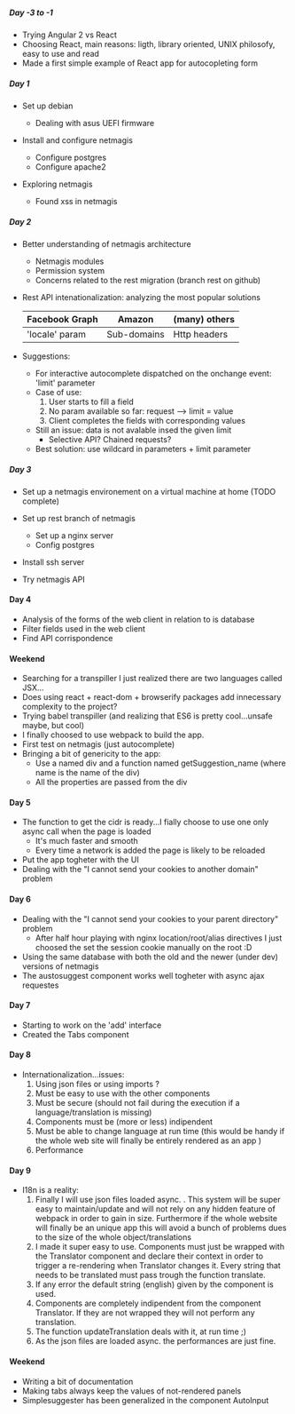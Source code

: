 

##### Day -3 to -1

- Trying Angular 2 vs React
- Choosing React, main reasons: ligth, library oriented, UNIX philosofy, easy to use and read
- Made a first simple example of React app for autocopleting form


##### Day 1

- Set up debian
  - Dealing with asus UEFI firmware

- Install and configure netmagis
	- Configure postgres
	- Configure apache2

- Exploring netmagis
	- Found xss in netmagis

##### Day 2

- Better understanding of netmagis architecture
	- Netmagis modules
	- Permission system
	- Concerns related to the rest migration (branch rest on github)

- Rest API intenationalization: analyzing the most popular solutions

	| Facebook Graph  |     Amazon     | (many) others  |
	| --------------- | -------------- | -------------- |
	| 'locale' param  |  Sub-domains   | Http headers   |

- Suggestions:
	- For interactive autocomplete dispatched on the onchange event: 'limit' parameter
	- Case of use:
		1. User starts to fill a field
		2. No param available so far: request --> limit = value
		3. Client completes the fields with corresponding values
	- Still an issue: data is not avalable insed the given limit
		- Selective API? Chained requests? 
	- Best solution: use wildcard in parameters + limit parameter

##### Day 3

- Set up a netmagis environement on a virtual machine at home (TODO complete)
- Set up rest branch of netmagis
	- Set up a nginx server
	- Config postgres

- Install ssh server
- Try netmagis API

#### Day 4

- Analysis of the forms of the web client in relation to is database
- Filter fields used in the web client
- Find API corrispondence


#### Weekend

- Searching for a transpiller I just realized there are two languages called JSX...
- Does using react + react-dom + browserify packages add innecessary complexity to the project?
- Trying babel transpiller (and realizing that ES6 is pretty cool...unsafe maybe, but cool)
- I finally choosed to use webpack to build the app.
- First test on netmagis (just autocomplete)
- Bringing a bit of genericity to the app:
	- Use a named div and a function named getSuggestion_name (where name is the name of the div)
	- All the properties are passed from the div

#### Day 5
- The function to get the cidr is ready...I fially choose to use one only async call when the page is loaded
	- It's much faster and smooth
	- Every time a network is added the page is likely to be reloaded
- Put the app togheter with the UI
- Dealing with the "I cannot send your cookies to another domain" problem

#### Day 6
- Dealing with the "I cannot send your cookies to your parent directory" problem
	- After half hour playing with nginx location/root/alias directives I just choosed the set the
	  session cookie manually on the root :D
- Using the same database with both the old and the newer (under dev) versions of netmagis
- The austosuggest component works well togheter with async ajax requestes

#### Day 7
- Starting to work on the 'add' interface
- Created the Tabs component 

#### Day 8
- Internationalization...issues:
	1) Using json files or using imports ?
	2) Must be easy to use with the other components
	3) Must be secure (should not fail during the execution
	   if a language/translation is missing)
	4) Components must be (more or less) indipendent
	5) Must be able to change language at run time
	  (this would be handy if the whole web site will finally
	   be entirely rendered as an app )
	6) Performance



#### Day 9
- I18n is a reality:
	1) Finally I will use json files loaded async. .
	   This system will be super easy to maintain/update and
	   will not rely on any hidden feature of webpack in order
	   to gain in size. Furthermore if the whole website will
	   finally be an unique app this will avoid a bunch of problems
	   dues to the size of the whole object/translations
	2) I made it super easy to use. Components must just be wrapped
	   with the Translator component and declare their context in 
	   order to trigger a re-rendering when Translator changes it.
	   Every string that needs to be translated must pass trough the 
	   function translate.
	3) If any error the default string (english) given by the component
	   is used.
	4) Components are completely indipendent from the component Translator.
	   If they are not wrapped they will not perform any translation.
	5) The function updateTranslation deals with it, at run time ;) 
	6) As the json files are loaded async. the performances are just fine.

#### Weekend
- Writing a bit of documentation
- Making tabs always keep the values of not-rendered panels
- Simplesuggester has been generalized in the component AutoInput
	   






